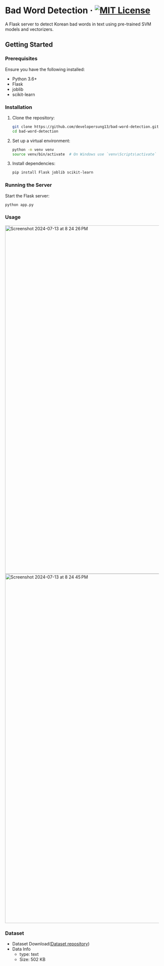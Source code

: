 # Bad Word Detection &middot; [![MIT License](https://img.shields.io/badge/license-MIT-blue.svg)](https://github.com/developersung13/bad-word-detection/blob/main/LICENSE)

A Flask server to detect Korean bad words in text using pre-trained SVM models and vectorizers.

## Getting Started

### Prerequisites

Ensure you have the following installed:
- Python 3.6+
- Flask
- joblib
- scikit-learn

### Installation

1. Clone the repository:
    ```bash
    git clone https://github.com/developersung13/bad-word-detection.git
    cd bad-word-detection
    ```

2. Set up a virtual environment:
    ```bash
    python -m venv venv
    source venv/bin/activate  # On Windows use `venv\Scripts\activate`
    ```

3. Install dependencies:
    ```bash
    pip install Flask joblib scikit-learn
    ```

### Running the Server

Start the Flask server:
```bash
python app.py
```

### Usage

<img width="1138" alt="Screenshot 2024-07-13 at 8 24 26 PM" src="https://github.com/user-attachments/assets/42f183ed-cb04-478e-bac4-08cc60976653">
<img width="1141" alt="Screenshot 2024-07-13 at 8 24 45 PM" src="https://github.com/user-attachments/assets/5b82cbc5-f374-45f1-a7cc-af8b909de091">

### Dataset

- Dataset Download([Dataset repository](https://github.com/cha-suyeon/Object-Dectection-In-Aerial-Images))
- Data Info
  - type: text
  - Size: 502 KB
